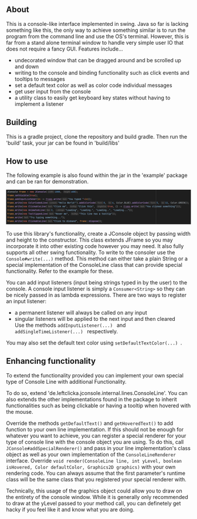 About
-----
This is a console-like interface implemented in swing. Java so far is lacking something like this, the only way to achieve something similar is to 
run the program from the command line and use the OS's terminal. However, this is far from a stand alone terminal window to handle very simple
user IO that does not require a fancy GUI.
Features include...
* undecorated window that can be dragged around and be scrolled up and down
* writing to the console and binding functionality such as click events and tooltips to messages
* set a default text color as well as color code individual messages
* get user input from the console
* a utility class to easily get keyboard key states without having to implement a listener

Building
--------
This is a gradle project, clone the repository and build gradle. Then run the 'build' task, your jar can be found in 'build/libs'

How to use
----------
The following example is also found within the jar in the 'example' package and can be ran for demonstration.

![alt text](example.png)

To use this library's functionality, create a JConsole object by passing width and height to the constructor. This class extends JFrame so you
may incorporate it into other existing code however you may need. It also fully supports all other swing functionality.
To write to the consoler use the ```Console#write(...)``` method. This method can either take a plain String or a special implementation of the
ConsoleLine class that can provide special functionality. Refer to the example for these.

You can add input listeners (input being strings typed in by the user) to the console. A console input listener is simply a ```Consumer<String>```
so they can be nicely passed in as lambda expressions. There are two ways to register an input listener:
* a permanent listener will always be called on any input
* singular listeners will be applied to the next input and then cleared
<br>Use the methods ```addInputListener(...) ``` and  ```addSingleTimeListener(...) ``` respectively.

You may also set the default text color using  ```setDefaultTextColor(...) ```.

Enhancing functionality
-----------------------
To extend the functionality provided you can implement your own special type of Console Line with additional Functionality.

To do so, extend 'de.leftclicka.jconsole.internal.lines.ConsoleLine'. You can also extends the other implementations found in the
package to inherit functionalities such as being clickable or having a tooltip when hovered with the mouse.

Override the methods ```getDefaultText()``` and ```getHoveredText()``` to add function to your own line implementation. If this should
not be enough for whatever you want to achieve, you can register a special renderer for your type of console line with the console object
you are using. To do this, call ```JConsole#addSpecialRenderer()``` and pass in your line implementation's class object as well as your
own implementation of the ```ConsoleLineRenderer``` interface. Override ```void render(ConsoleLine line, int yLevel, boolean isHovered, Color defaultColor, Graphics2D graphics)```
with your own rendering code. You can always assume that the first parameter's runtime class will be the same class that you registered your
special renderer with.

Technically, this usage of the graphics object could allow you to draw on the entirety of the console window. While it
is generally only recommended to draw at the yLevel passed to your method call, you can definetely get hacky if you feel like it
and know what you are doing.
